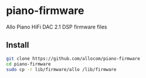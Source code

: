 # piano-firmware

Allo Piano HiFi DAC 2.1 DSP firmware files

## Install

```sh
git clone https://github.com/allocom/piano-firmware
cd piano-firmware
sudo cp -r lib/firmware/allo /lib/firmware
```
